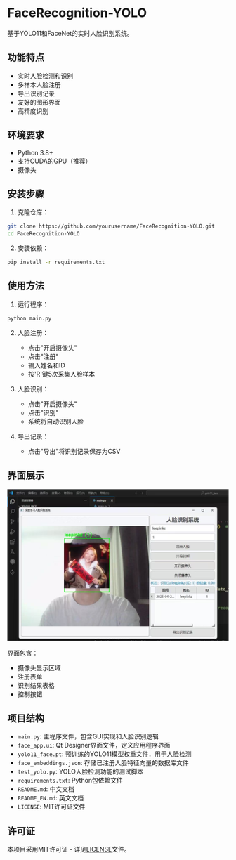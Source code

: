 # FaceRecognition-YOLO

基于YOLO11和FaceNet的实时人脸识别系统。

## 功能特点
- 实时人脸检测和识别
- 多样本人脸注册
- 导出识别记录
- 友好的图形界面
- 高精度识别

## 环境要求
- Python 3.8+
- 支持CUDA的GPU（推荐）
- 摄像头

## 安装步骤
1. 克隆仓库：
```bash
git clone https://github.com/yourusername/FaceRecognition-YOLO.git
cd FaceRecognition-YOLO
```

2. 安装依赖：
```bash
pip install -r requirements.txt
```

## 使用方法
1. 运行程序：
```bash
python main.py
```

2. 人脸注册：
   - 点击"开启摄像头"
   - 点击"注册"
   - 输入姓名和ID
   - 按'R'键5次采集人脸样本

3. 人脸识别：
   - 点击"开启摄像头"
   - 点击"识别"
   - 系统将自动识别人脸

4. 导出记录：
   - 点击"导出"将识别记录保存为CSV

## 界面展示
![界面](interface.png)

界面包含：
- 摄像头显示区域
- 注册表单
- 识别结果表格
- 控制按钮

## 项目结构
- `main.py`: 主程序文件，包含GUI实现和人脸识别逻辑
- `face_app.ui`: Qt Designer界面文件，定义应用程序界面
- `yolo11_face.pt`: 预训练的YOLO11模型权重文件，用于人脸检测
- `face_embeddings.json`: 存储已注册人脸特征向量的数据库文件
- `test_yolo.py`: YOLO人脸检测功能的测试脚本
- `requirements.txt`: Python包依赖文件
- `README.md`: 中文文档
- `README_EN.md`: 英文文档
- `LICENSE`: MIT许可证文件

## 许可证
本项目采用MIT许可证 - 详见[LICENSE](LICENSE)文件。